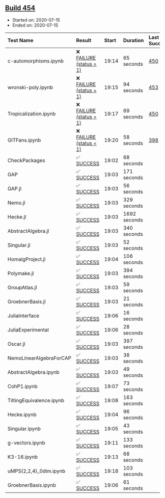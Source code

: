 ## [Build 454](https://oscarci.mathematik.uni-kl.de/job/oscar-stable/454/)

* Started on: 2020-07-15
* Ended on: 2020-07-15

| Test Name    | Result | Start | Duration | Last Success | First Failure |
|:-------------|:-------|:------|:---------|:-------------|:--------------|
| c-automorphisms.ipynb | ❌ [FAILURE (status = 1)](https://oscarci.mathematik.uni-kl.de/job/oscar-stable/454/artifact/logs/build-454/c-automorphisms.ipynb.log) | 19:14 | 65 seconds | [450](https://oscarci.mathematik.uni-kl.de/job/oscar-stable/450/) | [451](https://oscarci.mathematik.uni-kl.de/job/oscar-stable/451/) |
| wronski-poly.ipynb | ❌ [FAILURE (status = 1)](https://oscarci.mathematik.uni-kl.de/job/oscar-stable/454/artifact/logs/build-454/wronski-poly.ipynb.log) | 19:15 | 94 seconds | [453](https://oscarci.mathematik.uni-kl.de/job/oscar-stable/453/) | [454](https://oscarci.mathematik.uni-kl.de/job/oscar-stable/454/) |
| Tropicalization.ipynb | ❌ [FAILURE (status = 1)](https://oscarci.mathematik.uni-kl.de/job/oscar-stable/454/artifact/logs/build-454/Tropicalization.ipynb.log) | 19:17 | 69 seconds | [450](https://oscarci.mathematik.uni-kl.de/job/oscar-stable/450/) | [451](https://oscarci.mathematik.uni-kl.de/job/oscar-stable/451/) |
| GITFans.ipynb | ❌ [FAILURE (status = 1)](https://oscarci.mathematik.uni-kl.de/job/oscar-stable/454/artifact/logs/build-454/GITFans.ipynb.log) | 19:20 | 58 seconds | [398](https://oscarci.mathematik.uni-kl.de/job/oscar-stable/398/) | [399](https://oscarci.mathematik.uni-kl.de/job/oscar-stable/399/) |
| CheckPackages | ✅ [SUCCESS](https://oscarci.mathematik.uni-kl.de/job/oscar-stable/454/artifact/logs/build-454/CheckPackages.log) | 19:02 | 68 seconds |  |  |
| GAP | ✅ [SUCCESS](https://oscarci.mathematik.uni-kl.de/job/oscar-stable/454/artifact/logs/build-454/GAP.log) | 19:03 | 171 seconds |  |  |
| GAP.jl | ✅ [SUCCESS](https://oscarci.mathematik.uni-kl.de/job/oscar-stable/454/artifact/logs/build-454/GAP.jl.log) | 19:03 | 56 seconds |  |  |
| Nemo.jl | ✅ [SUCCESS](https://oscarci.mathematik.uni-kl.de/job/oscar-stable/454/artifact/logs/build-454/Nemo.jl.log) | 19:03 | 329 seconds |  |  |
| Hecke.jl | ✅ [SUCCESS](https://oscarci.mathematik.uni-kl.de/job/oscar-stable/454/artifact/logs/build-454/Hecke.jl.log) | 19:03 | 1692 seconds |  |  |
| AbstractAlgebra.jl | ✅ [SUCCESS](https://oscarci.mathematik.uni-kl.de/job/oscar-stable/454/artifact/logs/build-454/AbstractAlgebra.jl.log) | 19:03 | 340 seconds |  |  |
| Singular.jl | ✅ [SUCCESS](https://oscarci.mathematik.uni-kl.de/job/oscar-stable/454/artifact/logs/build-454/Singular.jl.log) | 19:03 | 52 seconds |  |  |
| HomalgProject.jl | ✅ [SUCCESS](https://oscarci.mathematik.uni-kl.de/job/oscar-stable/454/artifact/logs/build-454/HomalgProject.jl.log) | 19:04 | 106 seconds |  |  |
| Polymake.jl | ✅ [SUCCESS](https://oscarci.mathematik.uni-kl.de/job/oscar-stable/454/artifact/logs/build-454/Polymake.jl.log) | 19:03 | 394 seconds |  |  |
| GroupAtlas.jl | ✅ [SUCCESS](https://oscarci.mathematik.uni-kl.de/job/oscar-stable/454/artifact/logs/build-454/GroupAtlas.jl.log) | 19:03 | 59 seconds |  |  |
| GroebnerBasis.jl | ✅ [SUCCESS](https://oscarci.mathematik.uni-kl.de/job/oscar-stable/454/artifact/logs/build-454/GroebnerBasis.jl.log) | 19:03 | 21 seconds |  |  |
| JuliaInterface | ✅ [SUCCESS](https://oscarci.mathematik.uni-kl.de/job/oscar-stable/454/artifact/logs/build-454/JuliaInterface.log) | 19:06 | 16 seconds |  |  |
| JuliaExperimental | ✅ [SUCCESS](https://oscarci.mathematik.uni-kl.de/job/oscar-stable/454/artifact/logs/build-454/JuliaExperimental.log) | 19:06 | 28 seconds |  |  |
| Oscar.jl | ✅ [SUCCESS](https://oscarci.mathematik.uni-kl.de/job/oscar-stable/454/artifact/logs/build-454/Oscar.jl.log) | 19:03 | 397 seconds |  |  |
| NemoLinearAlgebraForCAP | ✅ [SUCCESS](https://oscarci.mathematik.uni-kl.de/job/oscar-stable/454/artifact/logs/build-454/NemoLinearAlgebraForCAP.log) | 19:03 | 38 seconds |  |  |
| AbstractAlgebra.ipynb | ✅ [SUCCESS](https://oscarci.mathematik.uni-kl.de/job/oscar-stable/454/artifact/logs/build-454/AbstractAlgebra.ipynb.log) | 19:03 | 49 seconds |  |  |
| CohP1.ipynb | ✅ [SUCCESS](https://oscarci.mathematik.uni-kl.de/job/oscar-stable/454/artifact/logs/build-454/CohP1.ipynb.log) | 19:07 | 73 seconds |  |  |
| TiltingEquivalence.ipynb | ✅ [SUCCESS](https://oscarci.mathematik.uni-kl.de/job/oscar-stable/454/artifact/logs/build-454/TiltingEquivalence.ipynb.log) | 19:08 | 163 seconds |  |  |
| Hecke.ipynb | ✅ [SUCCESS](https://oscarci.mathematik.uni-kl.de/job/oscar-stable/454/artifact/logs/build-454/Hecke.ipynb.log) | 19:04 | 96 seconds |  |  |
| Singular.ipynb | ✅ [SUCCESS](https://oscarci.mathematik.uni-kl.de/job/oscar-stable/454/artifact/logs/build-454/Singular.ipynb.log) | 19:05 | 43 seconds |  |  |
| g-vectors.ipynb | ✅ [SUCCESS](https://oscarci.mathematik.uni-kl.de/job/oscar-stable/454/artifact/logs/build-454/g-vectors.ipynb.log) | 19:11 | 133 seconds |  |  |
| K3-16.ipynb | ✅ [SUCCESS](https://oscarci.mathematik.uni-kl.de/job/oscar-stable/454/artifact/logs/build-454/K3-16.ipynb.log) | 19:13 | 68 seconds |  |  |
| uMPS(2,2,4)_0dim.ipynb | ✅ [SUCCESS](https://oscarci.mathematik.uni-kl.de/job/oscar-stable/454/artifact/logs/build-454/uMPS-2-2-4-_0dim.ipynb.log) | 19:18 | 103 seconds |  |  |
| GroebnerBasis.ipynb | ✅ [SUCCESS](https://oscarci.mathematik.uni-kl.de/job/oscar-stable/454/artifact/logs/build-454/GroebnerBasis.ipynb.log) | 19:06 | 61 seconds |  |  |
